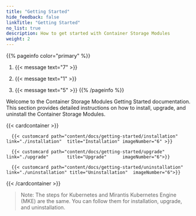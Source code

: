 ```yaml
---
title: "Getting Started" 
hide_feedback: false
linkTitle: "Getting Started"
no_list: true
description: How to get started with Container Storage Modules
weight: 2
---
```

{{% pageinfo color="primary" %}}
1. <span><span/>{{< message text="7" >}}

2. <span><span/>{{< message text="1" >}}

3. <span><span/>{{< message text="5" >}}
{{% /pageinfo %}}

Welcome to the Container Storage Modules Getting Started documentation. This section provides detailed instructions on how to install, upgrade, and uninstall the Container Storage Modules.

{{< cardcontainer >}}

      {{< customcard path="content/docs/getting-started/installation"  link="./installation"  title="Installation" imageNumber="6" >}} 

      {{< customcard path="content/docs/getting-started/upgrade"       link="./upgrade"       title="Upgrade"      imageNumber="6">}}

      {{< customcard path="content/docs/getting-started/uninstallation" link="./uninstallation" title="Uninstallation"  imageNumber="6">}}

{{< /cardcontainer >}} 

>Note: The steps for Kubernetes and Mirantis Kubernetes Engine (MKE) are the same. You can follow them for installation, upgrade, and uninstallation.
